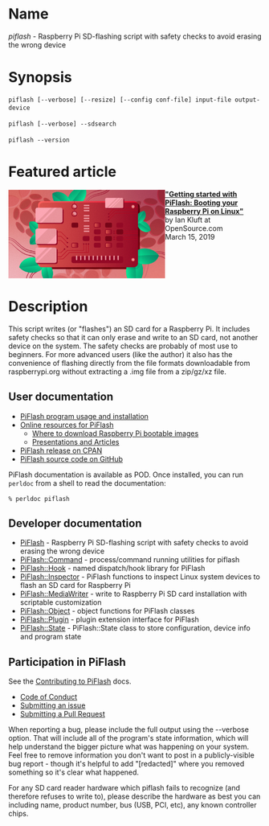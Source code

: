 # Name

*piflash* - Raspberry Pi SD-flashing script with safety checks to avoid erasing the wrong device

# Synopsis

    piflash [--verbose] [--resize] [--config conf-file] input-file output-device

    piflash [--verbose] --sdsearch

    piflash --version

# Featured article

<a href="https://opensource.com/article/19/3/piflash">
<img src="doc/raspberrypi_board_vector_red.png" height=176 width="312" align="left">
<b>"Getting started with PiFlash: Booting your Raspberry Pi on Linux"</b>
</a>
<br>
by Ian Kluft at OpenSource.com
<br>
March 15, 2019
<br clear=all>

# Description

This script writes (or "flashes") an SD card for a Raspberry Pi. It includes safety checks so that it can only erase and write to an SD card, not another device on the system. The safety checks are probably of most use to beginners. For more advanced users (like the author) it also has the convenience of flashing directly from the file formats downloadable from raspberrypi.org without extracting a .img file from a zip/gz/xz file.

## User documentation

* [PiFlash program usage and installation](https://metacpan.org/pod/distribution/PiFlash/bin/piflash)
* [Online resources for PiFlash](https://metacpan.org/pod/distribution/PiFlash/doc/resources.pod)
  * [Where to download Raspberry Pi bootable images](https://metacpan.org/pod/distribution/PiFlash/doc/resources.pod#where-to-download-raspberry-pi-bootable-images)
  * [Presentations and Articles](https://metacpan.org/pod/distribution/PiFlash/doc/resources.pod#presentations-and-articles)
* [PiFlash release on CPAN](https://metacpan.org/release/PiFlash)
* [PiFlash source code on GitHub](https://github.com/ikluft/piflash)

PiFlash documentation is available as POD.
Once installed, you can run `perldoc` from a shell to read the documentation:
 
    % perldoc piflash
 
## Developer documentation

* [PiFlash](https://metacpan.org/pod/PiFlash) - Raspberry Pi SD-flashing script with safety checks to avoid erasing the wrong device
* [PiFlash::Command](https://metacpan.org/pod/PiFlash::Command) - process/command running utilities for piflash
* [PiFlash::Hook](https://metacpan.org/pod/PiFlash::Hook) - named dispatch/hook library for PiFlash
* [PiFlash::Inspector](https://metacpan.org/pod/PiFlash::Inspector) - PiFlash functions to inspect Linux system devices to flash an SD card for Raspberry Pi
* [PiFlash::MediaWriter](https://metacpan.org/pod/PiFlash::MediaWriter) - write to Raspberry Pi SD card installation with scriptable customization
* [PiFlash::Object](https://metacpan.org/pod/PiFlash::Object) - object functions for PiFlash classes
* [PiFlash::Plugin](https://metacpan.org/pod/PiFlash::Plugin) - plugin extension interface for PiFlash
* [PiFlash::State](https://metacpan.org/pod/PiFlash::State) - PiFlash::State class to store configuration, device info and program state

## Participation in PiFlash

See the [Contributing to PiFlash](CONTRIBUTING.md) docs.

* [Code of Conduct](CONTRIBUTING.md#code-of-conduct)
* [Submitting an issue](CONTRIBUTING.md#submitting-an-issue)
* [Submitting a Pull Request](CONTRIBUTING.md#submitting-a-pull-request)

When reporting a bug, please include the full output using the --verbose option. That will include all of the
program's state information, which will help understand the bigger picture what was happening on your system.
Feel free to remove information you don't want to post in a publicly-visible bug report - though it's helpful
to add "[redacted]" where you removed something so it's clear what happened.

For any SD card reader hardware which piflash fails to recognize (and therefore refuses to write to),
please describe the hardware as best you can including name, product number, bus (USB, PCI, etc),
any known controller chips.
